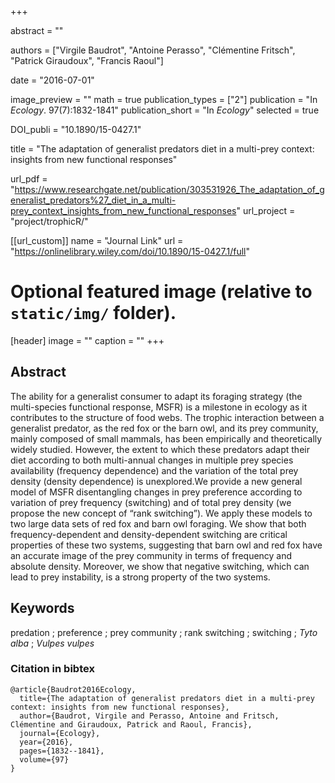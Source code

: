 +++

abstract = ""

authors = ["Virgile Baudrot", "Antoine Perasso", "Clémentine Fritsch", "Patrick Giraudoux", "Francis Raoul"]

date = "2016-07-01"

image_preview = ""
math = true
publication_types = ["2"]
publication = "In *Ecology*. 97(7):1832-1841"
publication_short = "In *Ecology*"
selected = true

DOI_publi = "10.1890/15-0427.1"

title = "The adaptation of generalist predators diet in a multi-prey context: insights from new functional responses"

url_pdf = "https://www.researchgate.net/publication/303531926_The_adaptation_of_generalist_predators%27_diet_in_a_multi-prey_context_insights_from_new_functional_responses"
url_project = "project/trophicR/"


[[url_custom]]
name = "Journal Link"
url = "https://onlinelibrary.wiley.com/doi/10.1890/15-0427.1/full"

# Optional featured image (relative to `static/img/` folder).
[header]
image = ""
caption = ""
+++

## Abstract

The ability for a generalist consumer to adapt its foraging strategy (the multi-species functional response, MSFR) is a milestone in ecology as it contributes to the structure of food webs. The trophic interaction between a generalist predator, as the red fox or the barn owl, and its prey community, mainly composed of small mammals, has been empirically and theoretically widely studied. However, the extent to which these predators adapt their diet according to both multi-annual changes in multiple prey species availability (frequency dependence) and the variation of the total prey density (density dependence) is unexplored.We provide a new general model of MSFR disentangling changes in prey preference according to variation of prey frequency (switching) and of total prey density (we propose the new concept of “rank switching”). We apply these models to two large data sets of red fox and barn owl foraging. We show that both frequency-dependent and density-dependent switching are critical properties of these two systems, suggesting that barn owl and red fox have an accurate image of the prey community in terms of frequency and absolute density. Moreover, we show that negative switching, which can lead to prey instability, is a strong property of the two systems.

##  Keywords

predation ; preference ; prey community ; rank switching ; switching ; *Tyto alba* ; *Vulpes vulpes*


### Citation in bibtex

```
@article{Baudrot2016Ecology,
  title={The adaptation of generalist predators diet in a multi-prey context: insights from new functional responses},
  author={Baudrot, Virgile and Perasso, Antoine and Fritsch, Clémentine and Giraudoux, Patrick and Raoul, Francis},
  journal={Ecology},
  year={2016},
  pages={1832--1841},
  volume={97}
}
```
